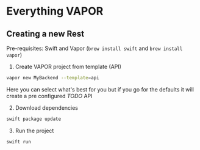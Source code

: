 # Everything VAPOR


## Creating a new Rest

Pre-requisites: Swift and Vapor (`brew install swift` and `brew install vapor`)

1) Create VAPOR project from template (API)

``` sh
vapor new MyBackend --template=api
```
Here you can select what's best for you but if you go for the defaults it will create a pre configured
_TODO_ API

2) Download dependencies
``` sh
swift package update
``` 

3) Run the project
``` sh
swift run
```

